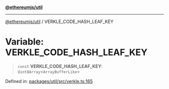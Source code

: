 [**@ethereumjs/util**](../README.md)

***

[@ethereumjs/util](../README.md) / VERKLE\_CODE\_HASH\_LEAF\_KEY

# Variable: VERKLE\_CODE\_HASH\_LEAF\_KEY

> `const` **VERKLE\_CODE\_HASH\_LEAF\_KEY**: `Uint8Array`\<`ArrayBufferLike`\>

Defined in: [packages/util/src/verkle.ts:165](https://github.com/ethereumjs/ethereumjs-monorepo/blob/master/packages/util/src/verkle.ts#L165)

